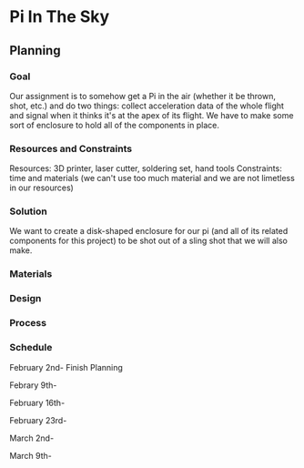 # Pi In The Sky

## Planning

### Goal
Our assignment is to somehow get a Pi in the air (whether it be thrown, shot, etc.) and do two things: collect acceleration data of the whole flight and signal when it thinks it's at the apex of its flight. We have to make some sort of enclosure to hold all of the components in place. 

### Resources and Constraints
Resources: 3D printer, laser cutter, soldering set, hand tools
Constraints: time and materials (we can't use too much material and we are not limetless in our resources)

### Solution
We want to create a disk-shaped enclosure for our pi (and all of its related components for this project) to be shot out of a sling shot that we will also make. 

### Materials


### Design



### Process



### Schedule

February 2nd- Finish Planning

Febrary 9th-

February 16th-

February 23rd-

March 2nd-

March 9th-
